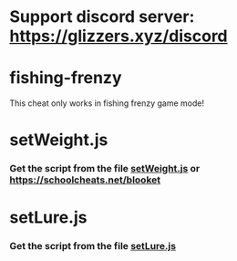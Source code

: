 # Support discord server: https://glizzers.xyz/discord

# fishing-frenzy

This cheat only works in fishing frenzy game mode!

# setWeight.js

### Get the script from the file [setWeight.js](https://raw.githubusercontent.com/glixzzy/blooket-hack/main/fishing-frenzy/setWeight.js) or https://schoolcheats.net/blooket

# setLure.js

### Get the script from the file [setLure.js](https://raw.githubusercontent.com/glixzzy/blooket-hack/main/fishing-frenzy/setLure.js)